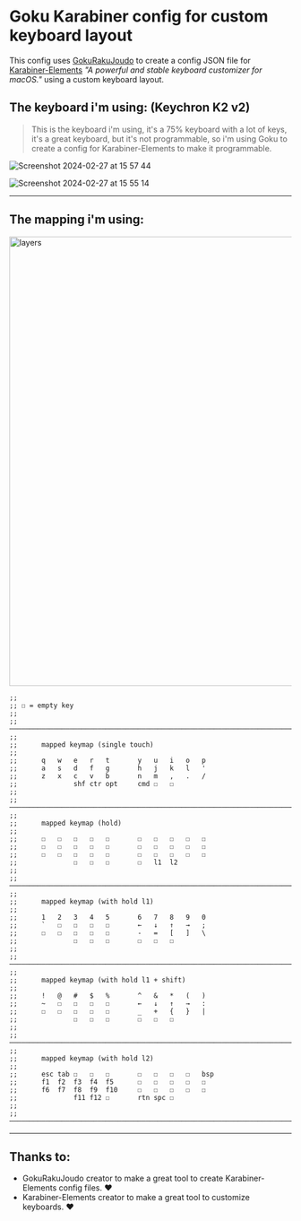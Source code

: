 <!-- TO RUN USE: `export GOKU_EDN_CONFIG_FILE=./karabiner.edn && goku` -->

# Goku Karabiner config for custom keyboard layout

This config uses [GokuRakuJoudo](https://github.com/yqrashawn/GokuRakuJoudo) to create a config JSON file for [Karabiner-Elements](https://github.com/pqrs-org/Karabiner-Elements) *"A powerful and stable keyboard customizer for macOS."* using a custom keyboard layout.

## The keyboard i'm using: (Keychron K2 v2)
>
> This is the keyboard i'm using, it's a 75% keyboard with a lot of keys, it's a great keyboard, but it's not programmable, so i'm using Goku to create a config for Karabiner-Elements to make it programmable.
>
![Screenshot 2024-02-27 at 15 57 44](https://github.com/sturmenta/goku-karabiner-my-config/assets/30802967/60f70448-9c91-41e0-95c4-cbf05fcf1c68)

![Screenshot 2024-02-27 at 15 55 14](https://github.com/sturmenta/goku-karabiner-my-config/assets/30802967/698dfe67-6d88-41d2-a6d3-c5043dce22ce)



---
## The mapping i'm using:

<img width="802" alt="layers" src="https://github.com/sturmenta/goku-karabiner-miryoku/assets/30802967/4a135105-1f7a-41ff-9cc7-8106267a7a3c">

```edn
;;
;; ☐ = empty key
;;
;; ─────────────────────────────────────────────────────────────────────────────
;;
;;      mapped keymap (single touch)
;;
;;      q   w   e   r   t       y   u   i   o   p
;;      a   s   d   f   g       h   j   k   l   '
;;      z   x   c   v   b       n   m   ,   .   /
;;              shf ctr opt     cmd ☐   ☐
;;
;; ─────────────────────────────────────────────────────────────────────────────
;;
;;      mapped keymap (hold)
;;
;;      ☐   ☐   ☐   ☐   ☐       ☐   ☐   ☐   ☐   ☐
;;      ☐   ☐   ☐   ☐   ☐       ☐   ☐   ☐   ☐   ☐
;;      ☐   ☐   ☐   ☐   ☐       ☐   ☐   ☐   ☐   ☐
;;              ☐   ☐   ☐       ☐   l1  l2
;;
;; ─────────────────────────────────────────────────────────────────────────────
;;
;;      mapped keymap (with hold l1)
;;
;;      1   2   3   4   5       6   7   8   9   0
;;      `   ☐   ☐   ☐   ☐       ←   ↓   ↑   →   ;
;;      ☐   ☐   ☐   ☐   ☐       -   =   [   ]   \
;;              ☐   ☐   ☐       ☐   ☐   ☐
;;
;; ─────────────────────────────────────────────────────────────────────────────
;;
;;      mapped keymap (with hold l1 + shift)
;;
;;      !   @   #   $   %       ^   &   *   (   )
;;      ~   ☐   ☐   ☐   ☐       ←   ↓   ↑   →   :
;;      ☐   ☐   ☐   ☐   ☐       _   +   {   }   |
;;              ☐   ☐   ☐       ☐   ☐   ☐
;;
;; ─────────────────────────────────────────────────────────────────────────────
;;
;;      mapped keymap (with hold l2)
;;
;;      esc tab ☐   ☐   ☐       ☐   ☐   ☐   ☐   bsp
;;      f1  f2  f3  f4  f5      ☐   ☐   ☐   ☐   ☐
;;      f6  f7  f8  f9  f10     ☐   ☐   ☐   ☐   ☐
;;              f11 f12 ☐       rtn spc ☐
;;
;; ─────────────────────────────────────────────────────────────────────────────
```

<!--

;; ─────────────────────────────────────────────────────────────────────────────
;;
;;      correct words for karabiner
;;
;;      - -> hyphen
;;      = -> equal_sign
;;      [ -> open_bracket
;;      ; -> semicolon
;;      ' -> quote
;;      , -> comma
;;      . -> period
;;      / -> slash
;;      esc -> escape
;;      spc -> spacebar
;;      tab -> tab
;;      rtn -> return_or_enter
;;      bsp -> delete_or_backspace
;;      shf -> left_shift
;;
;; ─────────────────────────────────────────────────────────────────────────────

-->

---

## Thanks to:

- GokuRakuJoudo creator to make a great tool to create Karabiner-Elements config files. ❤️
- Karabiner-Elements creator to make a great tool to customize keyboards. ❤️
